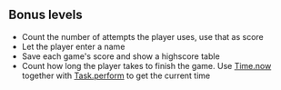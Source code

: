 ## Bonus levels
* Count the number of attempts the player uses, use that as score
* Let the player enter a name
* Save each game's score and show a highscore table
* Count how long the player takes to finish the game. Use [Time.now](http://package.elm-lang.org/packages/elm-lang/core/5.1.1/Time#now) together with [Task.perform](http://package.elm-lang.org/packages/elm-lang/core/5.1.1/Task#perform) to get the current time

